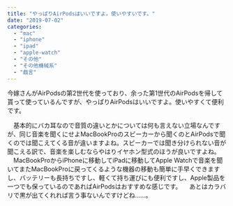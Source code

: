 ```yaml
---
title: "やっぱりAirPodsはいいですよ。使いやすいです。"
date: "2019-07-02"
categories: 
  - "mac"
  - "iphone"
  - "ipad"
  - "apple-watch"
  - "その他"
  - "その他機械系"
  - "戯言"
---
```


今嫁さんがAirPodsの第2世代を使っており、余った第1世代のAirPodsを帰して貰って使っているんですが、やっぱりAirPodsはいいですよ。使いやすくて便利です。

　基本的にバカ耳なので音質の違いとかについては何も言えない立場なんですが、同じ音楽を聞くにせよMacBookProのスピーカーから聞くのとAirPodsで聞くのでは聞こえてくる音が違いますよね。スピーカーでは聞き分けられない音が聞こえる訳で、音楽を楽しむならやはりイヤホン型式のほうが良いですよね。 　MacBookProからiPhoneに移動してiPadに移動してApple Watchで音楽を聞いてまたMacBookProに戻ってくるような機器の移動も簡単に手早くできますし、バッテリーも長持ちですし、軽くて持ち運びにも便利ですし、Apple製品を一つでも保っているのであればAirPodsはおすすめな感じです。 　あとはカラバリで黒が出てくれれば言う事ないんですけどね……。
